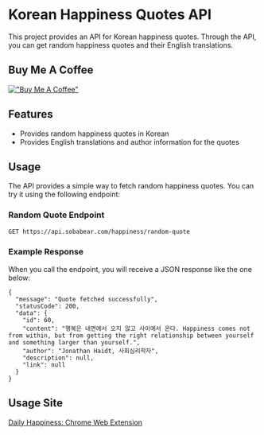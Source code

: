 
# Korean Happiness Quotes API

This project provides an API for Korean happiness quotes. Through the API, you can get random happiness quotes and their English translations.

## Buy Me A Coffee
[!["Buy Me A Coffee"](https://cdn.buymeacoffee.com/buttons/default-yellow.png)](https://www.buymeacoffee.com/sobabear)


## Features

- Provides random happiness quotes in Korean
- Provides English translations and author information for the quotes


## Usage

The API provides a simple way to fetch random happiness quotes. You can try it using the following endpoint:

### Random Quote Endpoint

```bash
GET https://api.sobabear.com/happiness/random-quote
```


### Example Response

When you call the endpoint, you will receive a JSON response like the one below:

```
{
  "message": "Quote fetched successfully",
  "statusCode": 200,
  "data": {
    "id": 60,
    "content": "행복은 내면에서 오지 않고 사이에서 온다. Happiness comes not from within, but from getting the right relationship between yourself and something larger than yourself.",
    "author": "Jonathan Haidt, 사회심리학자",
    "description": null,
    "link": null
  }
}
```

## Usage Site
[Daily Happiness: Chrome Web Extension](https://chromewebstore.google.com/detail/%ED%95%98%EB%A3%A8-%ED%96%89%EB%B3%B5/mlmeakkbggjjgaefcjpajfdmfhlmldin)
